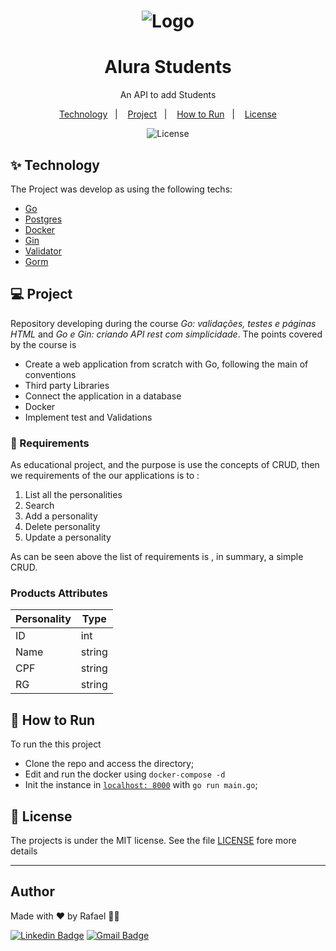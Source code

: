 <h1 align="center">
  <img alt="Logo" src= "https://openupthecloud.com/wp-content/uploads/2020/01/Golang.png?ezimgfmt=ng%3Awebp%2Fngcb2%2Frs%3Adevice%2Frscb2-1" alt="Go">
</h1>

<h1 align="center">Alura Students</h1>
<p align = "center"> An API to add Students</p>


<p align="center">
  <a href="#-technology">Technology</a>&nbsp;&nbsp;&nbsp;|&nbsp;&nbsp;&nbsp;
    <a href="#-project">Project</a>&nbsp;&nbsp;&nbsp;|&nbsp;&nbsp;&nbsp;
  <a href="#-how-to-run">How to Run</a>&nbsp;&nbsp;&nbsp;|&nbsp;&nbsp;&nbsp;
  <a href="#-license">License</a>
</p>

<p align="center">
  <img alt="License" src="https://img.shields.io/static/v1?label=license&message=MIT&color=8257E5&labelColor=000000">
</p>

## ✨ Technology

The Project was develop as using the following techs:
- [Go](https://go.dev/)
- [Postgres](https://www.postgresql.org/)
- [Docker](https://www.docker.com/)
- [Gin](https://github.com/gin-gonic/gin)
- [Validator](https://pkg.go.dev/gopkg.in/validator.v2)
- [Gorm](https://github.com/go-gorm/gorm)


## 💻 Project
Repository developing during the course *Go: validações, testes e páginas HTML* and *Go e Gin: criando API rest com simplicidade*. The points covered by the course is

- Create a web application from scratch with Go, following the main of conventions
- Third party Libraries
- Connect the application in a database
- Docker
- Implement test and Validations


###  📓 Requirements 
As educational project, and the purpose is use the concepts of CRUD, then we requirements of the our applications is to : 
1. List all the personalities
2. Search
3. Add a personality
4. Delete personality
5. Update a personality

As can be seen above the list of requirements is , in summary, a simple CRUD.

### Products Attributes

| Personality | Type   |
| ----------- | ------ |
| ID          | int    |
| Name        | string |
| CPF         | string |
| RG          | string | 




## 🚀 How to Run

To run the this project 

- Clone the repo and access the directory;
- Edit and run the docker using `docker-compose -d`
- Init the instance in [`localhost: 8000`](http://localhost:8000) with `go run main.go`;



## 📄 License
The projects is under the MIT license. See the file [LICENSE](LICENSE) fore more details

---
## Author

Made with ♥ by Rafael 👋🏻


[![Linkedin Badge](https://img.shields.io/badge/-Rafael-blue?style=flat-square&logo=Linkedin&logoColor=white&link=https://www.linkedin.com/in/tgmarinho/)](https://www.linkedin.com/in/rafael-mgr/)
[![Gmail Badge](https://img.shields.io/badge/-Gmail-red?style=flat-square&link=mailto:nelsonsantosaraujo@hotmail.com)](mailto:ribeirorafaelmatehus@gmail.com)
